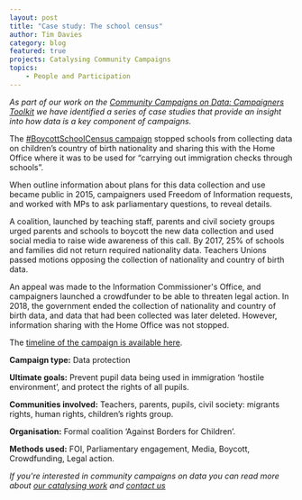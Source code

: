```yaml
---
layout: post
title: "Case study: The school census"
author: Tim Davies 
category: blog
featured: true
projects: Catalysing Community Campaigns
topics:
    - People and Participation
---
```

_As part of our work on the [Community Campaigns on Data: Campaigners Toolkit](https://docs.google.com/document/d/1nnBDI-BIgG4B3WEYKSog2-yJEXpw7OIglBHXDap-q1g/edit?tab=t.0#heading=h.jgmduqp1336) we have identified a series of case studies that provide an insight into how data is a key component of campaigns._

<!--more-->

The [#BoycottSchoolCensus campaign](https://defenddigitalme.org/my-school-records/boycottschoolcensus/) stopped schools from collecting data on children’s country of birth nationality and sharing this with the Home Office where it was to be used for “carrying out immigration checks through schools”.

When outline information about plans for this data collection and use became public in 2015, campaigners used Freedom of Information requests, and worked with MPs to ask parliamentary questions, to reveal details.

A coalition, launched by teaching staff, parents and civil society groups urged parents and schools to boycott the new data collection and used social media to raise wide awareness of this call. By 2017, 25% of schools and families did not return required nationality data. Teachers Unions passed motions opposing the collection of nationality and country of birth data.

An appeal was made to the Information Commissioner's Office, and campaigners launched a crowdfunder to be able to threaten legal action. In 2018, the government ended the collection of nationality and country of birth data, and data that had been collected was later deleted. However, information sharing with the Home Office was not stopped. 

The [timeline of the campaign is available here](https://defenddigitalme.org/my-school-records/boycottschoolcensus/).

**Campaign type:** Data protection

**Ultimate goals:** Prevent pupil data being used in immigration ‘hostile environment’, and protect the rights of all pupils.

**Communities involved:** Teachers, parents, pupils, civil society: migrants rights, human rights, children’s rights group.

**Organisation:** Formal coalition ‘Against Borders for Children’.

**Methods used:** FOI, Parliamentary engagement, Media, Boycott, Crowdfunding, Legal action.

_If you're interested in community campaigns on data you can read more about [our catalysing work](https://connectedbydata.org/projects/2023-catalysing-communities) and [contact us](mailto:tim@connectedbydata.org)_
